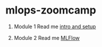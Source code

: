 # mlops-zoomcamp

1.  Module 1 Read me  [intro and setup](https://github.com/amal572/mlops-zoomcamp/blob/main/week1/intro_setup.md)

2.  Module 2 Read me  [MLFlow](https://github.com/amal572/mlops-zoomcamp/blob/main/week2/mlflow.md)

